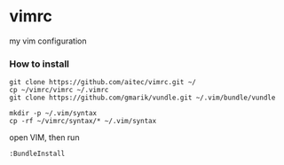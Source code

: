 vimrc
=====

my vim configuration
### How to install

    git clone https://github.com/aitec/vimrc.git ~/
    cp ~/vimrc/vimrc ~/.vimrc
    git clone https://github.com/gmarik/vundle.git ~/.vim/bundle/vundle

    mkdir -p ~/.vim/syntax
    cp -rf ~/vimrc/syntax/* ~/.vim/syntax

open VIM, then run

    :BundleInstall
